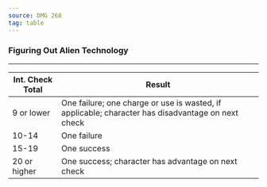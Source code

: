 ```yaml
---
source: DMG 268
tag: table
---
```


### Figuring Out Alien Technology
---
|Int. Check Total|Result|
|-----|-----------|
|9 or lower|One failure; one charge or use is wasted, if applicable; character has disadvantage on next check|
|10-14|One failure|
|15-19|One success|
|20 or higher|One success; character has advantage on next check|
